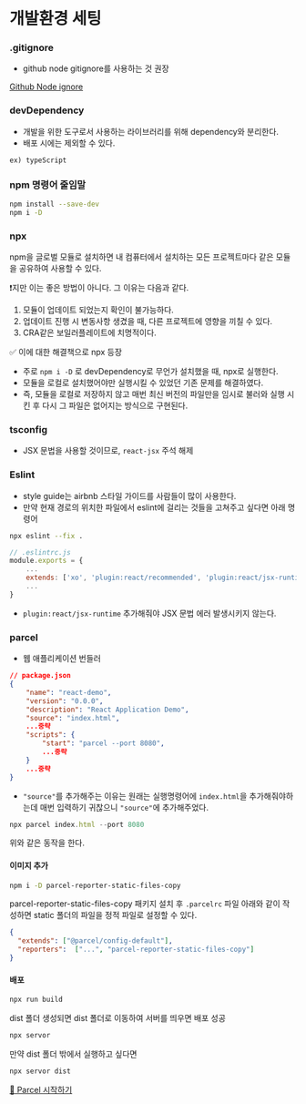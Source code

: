 # 개발환경 세팅

### .gitignore

- github node gitignore를 사용하는 것 권장

[Github Node ignore](https://github.com/github/gitignore/blob/main/Node.gitignore)

### devDependency

- 개발을 위한 도구로서 사용하는 라이브러리를 위해 dependency와 분리한다.
- 배포 시에는 제외할 수 있다.

`ex) typeScript`

### npm 명령어 줄임말

```bash
npm install --save-dev
npm i -D
```

### npx

npm을 글로벌 모듈로 설치하면 내 컴퓨터에서 설치하는 모든 프로젝트마다 같은 모듈을 공유하여 사용할 수 있다.

❗️지만 이는 좋은 방법이 아니다. 그 이유는 다음과 같다.

1. 모듈이 업데이트 되었는지 확인이 불가능하다.
2. 업데이트 진행 시 변동사항 생겼을 때, 다른 프로젝트에 영향을 끼칠 수 있다.
3. CRA같은 보일러플레이트에 치명적이다.

✅ 이에 대한 해결책으로 npx 등장

- 주로 `npm i -D` 로 devDependency로 무언가 설치했을 때, npx로 실행한다.
- 모듈을 로컬로 설치했어야만 실행시킬 수 있었던 기존 문제를 해결하였다.
- 즉, 모듈을 로컬로 저장하지 않고 매번 최신 버전의 파일만을 임시로 불러와 실행 시킨 후 다시 그 파일은 없어지는 방식으로 구현된다.

### tsconfig

- JSX 문법을 사용할 것이므로, `react-jsx` 주석 해제

### Eslint

- style guide는 airbnb 스타일 가이드를 사람들이 많이 사용한다.
- 만약 현재 경로의 위치한 파일에서 eslint에 걸리는 것들을 고쳐주고 싶다면 아래 명령어

```bash
npx eslint --fix .
```

```js
// .eslintrc.js
module.exports = {
    ...
    extends: ['xo', 'plugin:react/recommended', 'plugin:react/jsx-runtime'],
    ...
}
```

- `plugin:react/jsx-runtime` 추가해줘야 JSX 문법 에러 발생시키지 않는다.

### parcel

- 웹 애플리케이션 번들러

```json
// package.json
{
    "name": "react-demo",
    "version": "0.0.0",
    "description": "React Application Demo",
    "source": "index.html",
    ...중략
    "scripts": {
        "start": "parcel --port 8080",
        ...중략
    }
    ...중략
}
```

- `"source"`를 추가해주는 이유는 원래는 실행명령어에 `index.html`을 추가해줘야하는데 매번 입력하기 귀찮으니 `"source"`에 추가해주었다.

```js
npx parcel index.html --port 8080
```

위와 같은 동작을 한다.

#### 이미지 추가

```bash
npm i -D parcel-reporter-static-files-copy
```

parcel-reporter-static-files-copy 패키지 설치 후 `.parcelrc` 파일 아래와 같이 작성하면 static 폴더의 파일을 정적 파일로 설정할 수 있다.

```json
{
  "extends": ["@parcel/config-default"],
  "reporters":  ["...", "parcel-reporter-static-files-copy"]
}
```

#### 배포

```bash
npx run build
```

dist 폴더 생성되면 dist 폴더로 이동하여 서버를 띄우면 배포 성공

```bash
npx servor
```

만약 dist 폴더 밖에서 실행하고 싶다면

```bash
npx servor dist
```

[🚀 Parcel 시작하기](https://ko.parceljs.org/getting_started.html)
